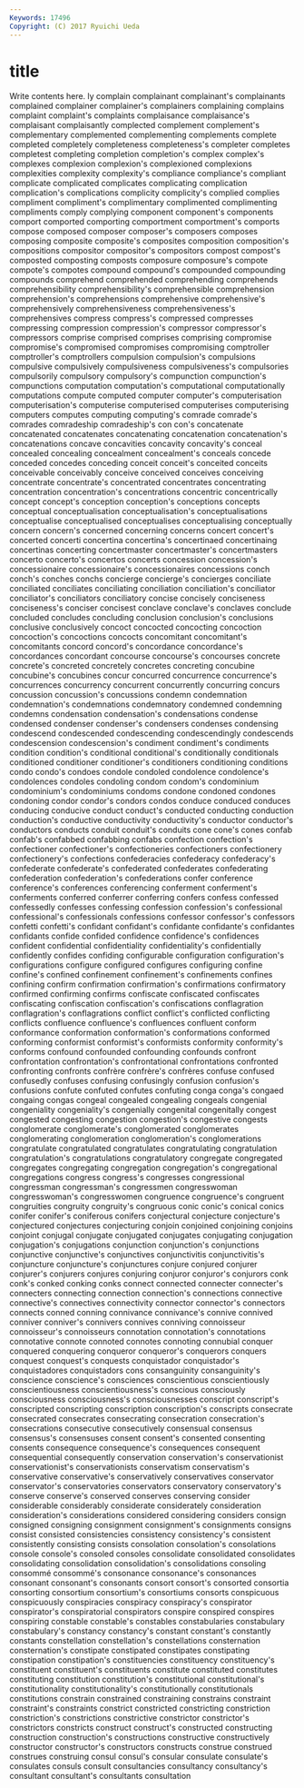 ```yaml
---
Keywords: 17496 
Copyright: (C) 2017 Ryuichi Ueda
---
```


# title

Write contents here.
ly complain
complainant complainant's complainants complained complainer complainer's complainers complaining complains complaint
complaint's complaints complaisance complaisance's complaisant complaisantly complected complement complement's complementary
complemented complementing complements complete completed completely completeness completeness's completer completes
completest completing completion completion's complex complex's complexes complexion complexion's complexioned
complexions complexities complexity complexity's compliance compliance's compliant complicate complicated complicates
complicating complication complication's complications complicity complicity's complied complies compliment compliment's
complimentary complimented complimenting compliments comply complying component component's components comport
comported comporting comportment comportment's comports compose composed composer composer's composers
composes composing composite composite's composites composition composition's compositions compositor compositor's
compositors compost compost's composted composting composts composure composure's compote compote's
compotes compound compound's compounded compounding compounds comprehend comprehended comprehending comprehends
comprehensibility comprehensibility's comprehensible comprehension comprehension's comprehensions comprehensive comprehensive's comprehensively comprehensiveness
comprehensiveness's comprehensives compress compress's compressed compresses compressing compression compression's compressor
compressor's compressors comprise comprised comprises comprising compromise compromise's compromised compromises
compromising comptroller comptroller's comptrollers compulsion compulsion's compulsions compulsive compulsively compulsiveness
compulsiveness's compulsories compulsorily compulsory compulsory's compunction compunction's compunctions computation computation's
computational computationally computations compute computed computer computer's computerisation computerisation's computerise
computerised computerises computerising computers computes computing computing's comrade comrade's comrades
comradeship comradeship's con con's concatenate concatenated concatenates concatenating concatenation concatenation's
concatenations concave concavities concavity concavity's conceal concealed concealing concealment concealment's
conceals concede conceded concedes conceding conceit conceit's conceited conceits conceivable
conceivably conceive conceived conceives conceiving concentrate concentrate's concentrated concentrates concentrating
concentration concentration's concentrations concentric concentrically concept concept's conception conception's conceptions
concepts conceptual conceptualisation conceptualisation's conceptualisations conceptualise conceptualised conceptualises conceptualising conceptually
concern concern's concerned concerning concerns concert concert's concerted concerti concertina
concertina's concertinaed concertinaing concertinas concerting concertmaster concertmaster's concertmasters concerto concerto's
concertos concerts concession concession's concessionaire concessionaire's concessionaires concessions conch conch's
conches conchs concierge concierge's concierges conciliate conciliated conciliates conciliating conciliation
conciliation's conciliator conciliator's conciliators conciliatory concise concisely conciseness conciseness's conciser
concisest conclave conclave's conclaves conclude concluded concludes concluding conclusion conclusion's
conclusions conclusive conclusively concoct concocted concocting concoction concoction's concoctions concocts
concomitant concomitant's concomitants concord concord's concordance concordance's concordances concordant concourse
concourse's concourses concrete concrete's concreted concretely concretes concreting concubine concubine's
concubines concur concurred concurrence concurrence's concurrences concurrency concurrent concurrently concurring
concurs concussion concussion's concussions condemn condemnation condemnation's condemnations condemnatory condemned
condemning condemns condensation condensation's condensations condense condensed condenser condenser's condensers
condenses condensing condescend condescended condescending condescendingly condescends condescension condescension's condiment
condiment's condiments condition condition's conditional conditional's conditionally conditionals conditioned conditioner
conditioner's conditioners conditioning conditions condo condo's condoes condole condoled condolence
condolence's condolences condoles condoling condom condom's condominium condominium's condominiums condoms
condone condoned condones condoning condor condor's condors condos conduce conduced
conduces conducing conducive conduct conduct's conducted conducting conduction conduction's conductive
conductivity conductivity's conductor conductor's conductors conducts conduit conduit's conduits cone
cone's cones confab confab's confabbed confabbing confabs confection confection's confectioner
confectioner's confectioneries confectioners confectionery confectionery's confections confederacies confederacy confederacy's confederate
confederate's confederated confederates confederating confederation confederation's confederations confer conference conference's
conferences conferencing conferment conferment's conferments conferred conferrer conferring confers confess
confessed confessedly confesses confessing confession confession's confessional confessional's confessionals confessions
confessor confessor's confessors confetti confetti's confidant confidant's confidante confidante's confidantes
confidants confide confided confidence confidence's confidences confident confidential confidentiality confidentiality's
confidentially confidently confides confiding configurable configuration configuration's configurations configure configured
configures configuring confine confine's confined confinement confinement's confinements confines confining
confirm confirmation confirmation's confirmations confirmatory confirmed confirming confirms confiscate confiscated
confiscates confiscating confiscation confiscation's confiscations conflagration conflagration's conflagrations conflict conflict's
conflicted conflicting conflicts confluence confluence's confluences confluent conform conformance conformation
conformation's conformations conformed conforming conformist conformist's conformists conformity conformity's conforms
confound confounded confounding confounds confront confrontation confrontation's confrontational confrontations confronted
confronting confronts confrère confrère's confrères confuse confused confusedly confuses confusing
confusingly confusion confusion's confusions confute confuted confutes confuting conga conga's
congaed congaing congas congeal congealed congealing congeals congenial congeniality congeniality's
congenially congenital congenitally congest congested congesting congestion congestion's congestive congests
conglomerate conglomerate's conglomerated conglomerates conglomerating conglomeration conglomeration's conglomerations congratulate congratulated
congratulates congratulating congratulation congratulation's congratulations congratulatory congregate congregated congregates congregating
congregation congregation's congregational congregations congress congress's congresses congressional congressman congressman's
congressmen congresswoman congresswoman's congresswomen congruence congruence's congruent congruities congruity congruity's
congruous conic conic's conical conics conifer conifer's coniferous conifers conjectural
conjecture conjecture's conjectured conjectures conjecturing conjoin conjoined conjoining conjoins conjoint
conjugal conjugate conjugated conjugates conjugating conjugation conjugation's conjugations conjunction conjunction's
conjunctions conjunctive conjunctive's conjunctives conjunctivitis conjunctivitis's conjuncture conjuncture's conjunctures conjure
conjured conjurer conjurer's conjurers conjures conjuring conjuror conjuror's conjurors conk
conk's conked conking conks connect connected connecter connecter's connecters connecting
connection connection's connections connective connective's connectives connectivity connector connector's connectors
connects conned conning connivance connivance's connive connived conniver conniver's connivers
connives conniving connoisseur connoisseur's connoisseurs connotation connotation's connotations connotative connote
connoted connotes connoting connubial conquer conquered conquering conqueror conqueror's conquerors
conquers conquest conquest's conquests conquistador conquistador's conquistadores conquistadors cons consanguinity
consanguinity's conscience conscience's consciences conscientious conscientiously conscientiousness conscientiousness's conscious consciously
consciousness consciousness's consciousnesses conscript conscript's conscripted conscripting conscription conscription's conscripts
consecrate consecrated consecrates consecrating consecration consecration's consecrations consecutive consecutively consensual
consensus consensus's consensuses consent consent's consented consenting consents consequence consequence's
consequences consequent consequential consequently conservation conservation's conservationist conservationist's conservationists conservatism
conservatism's conservative conservative's conservatively conservatives conservator conservator's conservatories conservators conservatory
conservatory's conserve conserve's conserved conserves conserving consider considerable considerably considerate
considerately consideration consideration's considerations considered considering considers consign consigned consigning
consignment consignment's consignments consigns consist consisted consistencies consistency consistency's consistent
consistently consisting consists consolation consolation's consolations console console's consoled consoles
consolidate consolidated consolidates consolidating consolidation consolidation's consolidations consoling consommé consommé's
consonance consonance's consonances consonant consonant's consonants consort consort's consorted consortia
consorting consortium consortium's consortiums consorts conspicuous conspicuously conspiracies conspiracy conspiracy's
conspirator conspirator's conspiratorial conspirators conspire conspired conspires conspiring constable constable's
constables constabularies constabulary constabulary's constancy constancy's constant constant's constantly constants
constellation constellation's constellations consternation consternation's constipate constipated constipates constipating constipation
constipation's constituencies constituency constituency's constituent constituent's constituents constitute constituted constitutes
constituting constitution constitution's constitutional constitutional's constitutionality constitutionality's constitutionally constitutionals constitutions
constrain constrained constraining constrains constraint constraint's constraints constrict constricted constricting
constriction constriction's constrictions constrictive constrictor constrictor's constrictors constricts construct construct's
constructed constructing construction construction's constructions constructive constructively constructor constructor's constructors
constructs construe construed construes construing consul consul's consular consulate consulate's
consulates consuls consult consultancies consultancy consultancy's consultant consultant's consultants consultation
